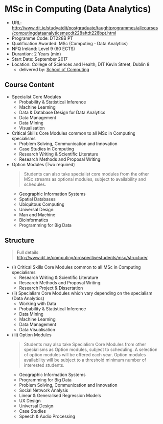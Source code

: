 # MSc in Computing (Data Analytics)
 - URL: http://www.dit.ie/studyatdit/postgraduate/taughtprogrammes/allcourses/computingdataanalyticsmscdt228aftdt228bpt.html
 - Programme Code: DT228B PT
 - Qualification Awarded: MSc (Computing - Data Analytics) 
 - NFQ Ireland: Level 9 (60 ECTS)
 - Durantion: 2 Years (min)
 - Start Date: September 2017
 - Location: College of Sciences and Health, DIT Kevin Street, Dublin 8
    - delivered by: [School of Computing](http://www.dit.ie/computing/)

## Course Content

 - Specialist Core Modules
    - Probability & Statistical Inference
    - Machine Learning
    - Data & Database Design for Data Analytics
    - Data Management 
    - Data Mining
    - Visualisation
 - Critical Skills Core Modules common to all MSc in Computing specialisms
    - Problem Solving, Communication and Innovation
    - Case Studies in Computing
    - Research Writing & Scientific Literature
    - Research Methods and Proposal Writing
 - Option Modules (Two required)
    > Students can also take specialist core modules from the other MSc streams as optional modules, subject to availability and schedules.
    - Geographic Information Systems
    - Spatial Databases
    - Ubiquitous Computing
    - Universal Design
    - Man and Machine
    - Bioinformatics
    - Programming for Big Data

## Structure
> Full details: http://www.dit.ie/computing/prospectivestudents/msc/structure/
 - (i) Critical Skills Core Modules common to all MSc in Computing specialisms
    - Research Writing & Scientific Literature
    - Research Methods and Proposal Writing
    - Research Project & Dissertation
 - (ii) Specialism Core Modules which vary depending on the specialism (Data Analytics)
    - Working with Data
    - Probability & Statistical Inference 
    - Data Mining
    - Machine Learning
    - Data Management
    - Data Visualisation
- (iii) Option Modules
    > Students may also take Specialism Core Modules from other specialisms as Option modules, subject to scheduling.
    > A selection of option modules will be offered each year.  Option modules availability will be subject to a threshold minimum number of interested students.
    - Geographic Information Systems
    - Programming for Big Data
    - Problem Solving, Communication and Innovation
    - Social Network Analysis
    - Linear & Generalised Regression Models
    - UX Design
    - Universal Design
    - Case Studies
    - Speech & Audio Processing
